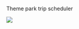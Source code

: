 Theme park trip scheduler

<img src="https://github.com/supcicak0/Theme-park/blob/main/theme%20park/Capture.PNG">
